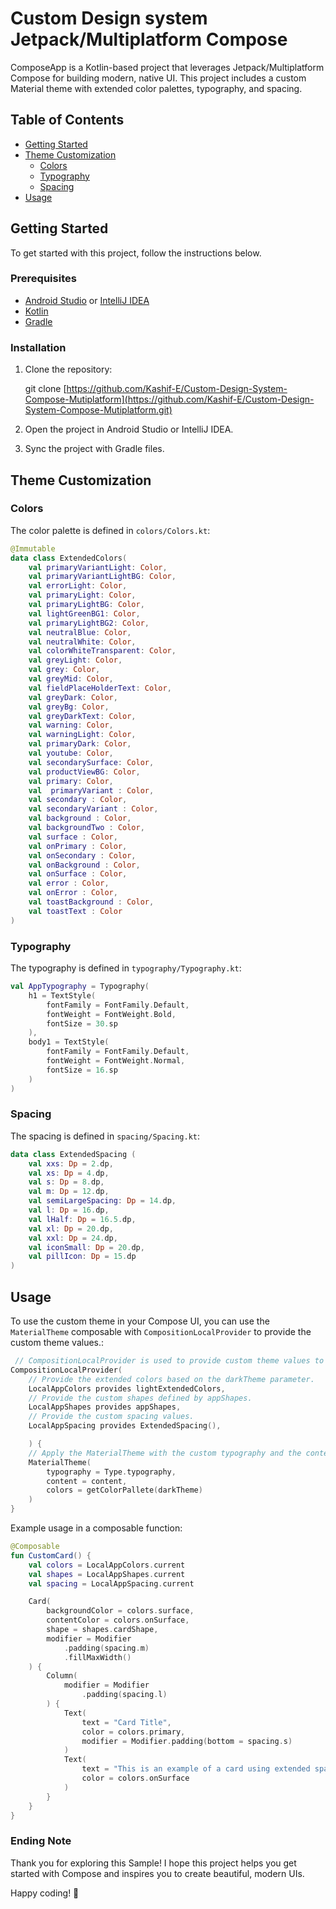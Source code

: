 # Custom Design system Jetpack/Multiplatform Compose

ComposeApp is a Kotlin-based project that leverages Jetpack/Multiplatform Compose for building modern, native UI. This project includes a custom Material theme with extended color palettes, typography, and spacing.

## Table of Contents

- [Getting Started](#getting-started)
- [Theme Customization](#theme-customization)
  - [Colors](#colors)
  - [Typography](#typography)
  - [Spacing](#spacing)
- [Usage](#usage)

## Getting Started

To get started with this project, follow the instructions below.

### Prerequisites

- [Android Studio](https://developer.android.com/studio) or [IntelliJ IDEA](https://www.jetbrains.com/idea/)
- [Kotlin](https://kotlinlang.org/)
- [Gradle](https://gradle.org/)

### Installation

1. Clone the repository:
 
    git clone [https://github.com/Kashif-E/Custom-Design-System-Compose-Mutiplatform](https://github.com/Kashif-E/Custom-Design-System-Compose-Mutiplatform.git)
  
2. Open the project in Android Studio or IntelliJ IDEA.
3. Sync the project with Gradle files.

## Theme Customization

### Colors

The color palette is defined in `colors/Colors.kt`:

```kotlin
@Immutable
data class ExtendedColors(
    val primaryVariantLight: Color,
    val primaryVariantLightBG: Color,
    val errorLight: Color,
    val primaryLight: Color,
    val primaryLightBG: Color,
    val lightGreenBG1: Color,
    val primaryLightBG2: Color,
    val neutralBlue: Color,
    val neutralWhite: Color,
    val colorWhiteTransparent: Color,
    val greyLight: Color,
    val grey: Color,
    val greyMid: Color,
    val fieldPlaceHolderText: Color,
    val greyDark: Color,
    val greyBg: Color,
    val greyDarkText: Color,
    val warning: Color,
    val warningLight: Color,
    val primaryDark: Color,
    val youtube: Color,
    val secondarySurface: Color,
    val productViewBG: Color,
    val primary: Color,
    val  primaryVariant : Color,
    val secondary : Color,
    val secondaryVariant : Color,
    val background : Color,
    val backgroundTwo : Color,
    val surface : Color,
    val onPrimary : Color,
    val onSecondary : Color,
    val onBackground : Color,
    val onSurface : Color,
    val error : Color,
    val onError : Color,
    val toastBackground : Color,
    val toastText : Color
)
```

### Typography

The typography is defined in `typography/Typography.kt`:

```kotlin
val AppTypography = Typography(
    h1 = TextStyle(
        fontFamily = FontFamily.Default,
        fontWeight = FontWeight.Bold,
        fontSize = 30.sp
    ),
    body1 = TextStyle(
        fontFamily = FontFamily.Default,
        fontWeight = FontWeight.Normal,
        fontSize = 16.sp
    )
)
```

### Spacing

The spacing is defined in `spacing/Spacing.kt`:

```kotlin
data class ExtendedSpacing (
    val xxs: Dp = 2.dp,
    val xs: Dp = 4.dp,
    val s: Dp = 8.dp,
    val m: Dp = 12.dp,
    val semiLargeSpacing: Dp = 14.dp,
    val l: Dp = 16.dp,
    val lHalf: Dp = 16.5.dp,
    val xl: Dp = 20.dp,
    val xxl: Dp = 24.dp,
    val iconSmall: Dp = 20.dp,
    val pillIcon: Dp = 15.dp
)
```

## Usage

To use the custom theme in your Compose UI, you can use the `MaterialTheme` composable with `CompositionLocalProvider` to provide the custom theme values.:

```kotlin
 // CompositionLocalProvider is used to provide custom theme values to the Compose hierarchy.
CompositionLocalProvider(
    // Provide the extended colors based on the darkTheme parameter.
    LocalAppColors provides lightExtendedColors,
    // Provide the custom shapes defined by appShapes.
    LocalAppShapes provides appShapes,
    // Provide the custom spacing values.
    LocalAppSpacing provides ExtendedSpacing(),

    ) {
    // Apply the MaterialTheme with the custom typography and the content provided in the composable.
    MaterialTheme(
        typography = Type.typography,
        content = content,
        colors = getColorPallete(darkTheme)
    )
}
```

Example usage in a composable function:

```kotlin
@Composable
fun CustomCard() {
    val colors = LocalAppColors.current
    val shapes = LocalAppShapes.current
    val spacing = LocalAppSpacing.current

    Card(
        backgroundColor = colors.surface,
        contentColor = colors.onSurface,
        shape = shapes.cardShape,
        modifier = Modifier
            .padding(spacing.m)
            .fillMaxWidth()
    ) {
        Column(
            modifier = Modifier
                .padding(spacing.l)
        ) {
            Text(
                text = "Card Title",
                color = colors.primary,
                modifier = Modifier.padding(bottom = spacing.s)
            )
            Text(
                text = "This is an example of a card using extended spacing, colors, and shapes.",
                color = colors.onSurface
            )
        }
    }
}
```

### Ending Note
Thank you for exploring this Sample! I hope this project helps you get started with Compose and inspires you to create beautiful, modern UIs. 

Happy coding! 🚀
